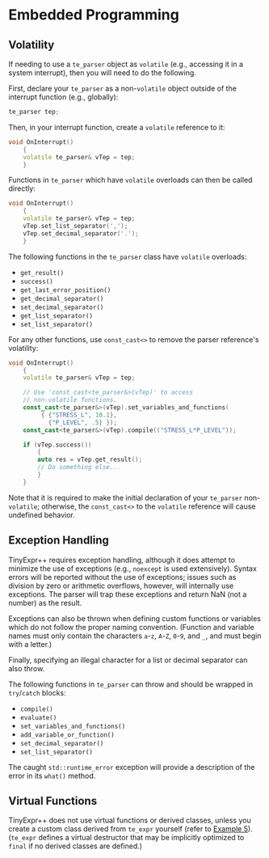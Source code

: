 # Embedded Programming

## Volatility

If needing to use a `te_parser` object as `volatile`
(e.g., accessing it in a system interrupt), then you will need
to do the following.

First, declare your `te_parser` as a non-`volatile` object outside
of the interrupt function (e.g., globally):

```cpp
te_parser tep;
```
Then, in your interrupt function, create a `volatile` reference to it:

```cpp
void OnInterrupt()
    {
    volatile te_parser& vTep = tep;
    }
```
Functions in `te_parser` which have `volatile` overloads can then be
called directly:

```cpp
void OnInterrupt()
    {
    volatile te_parser& vTep = tep;
    vTep.set_list_separator(',');
    vTep.set_decimal_separator('.');
    }
```
The following functions in the `te_parser` class have `volatile` overloads:

- `get_result()`
- `success()`
- `get_last_error_position()`
- `get_decimal_separator()`
- `set_decimal_separator()`
- `get_list_separator()`
- `set_list_separator()`

For any other functions, use `const_cast<>` to remove the parser
reference's volatility:

```cpp
void OnInterrupt()
    {
    volatile te_parser& vTep = tep;

    // Use 'const_cast<te_parser&>(vTep)' to access
    // non-volatile functions.
    const_cast<te_parser&>(vTep).set_variables_and_functions(
         { {"STRESS_L", 10.1},
           {"P_LEVEL", .5} });
    const_cast<te_parser&>(vTep).compile(("STRESS_L*P_LEVEL"));

    if (vTep.success())
        {
        auto res = vTep.get_result();
        // Do something else...
        }
    }
```

Note that it is required to make the initial declaration of your
`te_parser` non-`volatile`; otherwise, the `const_cast<>` to the
`volatile` reference will cause undefined behavior.

## Exception Handling

TinyExpr++ requires exception handling, although it does attempt to
minimize the use of exceptions (e.g., `noexcept` is used extensively).
Syntax errors will be reported without the use of exceptions;
issues such as division by zero or arithmetic overflows, however,
will internally use exceptions. The parser will trap these
exceptions and return NaN (not a number) as the result.

Exceptions can also be thrown when defining custom functions or variables
which do not follow the proper naming convention.
(Function and variable names must only contain the characters
`a`-`z`, `A`-`Z`, `0`-`9`, and `_`, and must begin with a letter.)

Finally, specifying an illegal character for a list or decimal separator
can also throw.

The following functions in `te_parser` can throw and should be wrapped
in `try`/`catch` blocks:

- `compile()`
- `evaluate()`
- `set_variables_and_functions()`
- `add_variable_or_function()`
- `set_decimal_separator()`
- `set_list_separator()`

The caught `std::runtime_error` exception will provide a description
of the error in its `what()` method.

## Virtual Functions

TinyExpr++ does not use virtual functions or derived classes,
unless you create a custom class derived from `te_expr` yourself
(refer to [Example 5](Examples.md)).
(`te_expr` defines a virtual destructor that may be implicitly optimized to
`final` if no derived classes are defined.)
